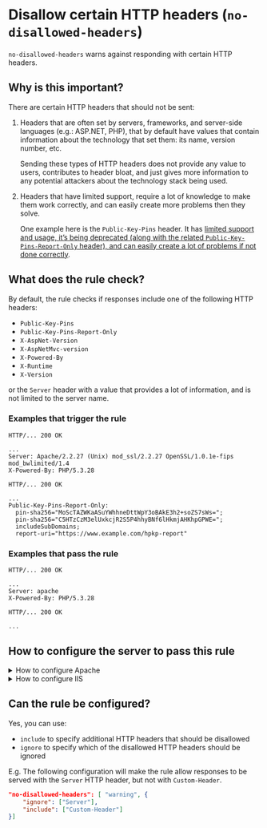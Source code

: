 # Disallow certain HTTP headers (`no-disallowed-headers`)

`no-disallowed-headers` warns against responding with certain HTTP
headers.

## Why is this important?

There are certain HTTP headers that should not be sent:

1) Headers that are often set by servers, frameworks, and server-side
languages (e.g.: ASP.NET, PHP), that by default have values that
contain information about the technology that set them: its name,
version number, etc.

   Sending these types of HTTP headers does not provide any value to
users, contributes to header bloat, and just gives more information
to any potential attackers about the technology stack being used.

2) Headers that have limited support, require a lot of knowledge to
make them work correctly, and can easily create more problems then
they solve.

   One example here is the `Public-Key-Pins` header. It has [limited
support and usage, it’s being deprecated (along with the related
`Public-Key-Pins-Report-Only` header), and can easily create a lot
of problems if not done correctly][hpkp deprecation].

## What does the rule check?

By default, the rule checks if responses include one of the following
HTTP headers:

* `Public-Key-Pins`
* `Public-Key-Pins-Report-Only`
* `X-AspNet-Version`
* `X-AspNetMvc-version`
* `X-Powered-By`
* `X-Runtime`
* `X-Version`

or the `Server` header with a value that provides a lot of information,
and is not limited to the server name.

### Examples that **trigger** the rule

```text
HTTP/... 200 OK

...
Server: Apache/2.2.27 (Unix) mod_ssl/2.2.27 OpenSSL/1.0.1e-fips mod_bwlimited/1.4
X-Powered-By: PHP/5.3.28
```

```text
HTTP/... 200 OK

...
Public-Key-Pins-Report-Only:
  pin-sha256="MoScTAZWKaASuYWhhneDttWpY3oBAkE3h2+soZS7sWs=";
  pin-sha256="C5HTzCzM3elUxkcjR2S5P4hhyBNf6lHkmjAHKhpGPWE=";
  includeSubDomains;
  report-uri="https://www.example.com/hpkp-report"
```

### Examples that **pass** the rule

```text
HTTP/... 200 OK

...
Server: apache
X-Powered-By: PHP/5.3.28
```

```text
HTTP/... 200 OK

...
```

## How to configure the server to pass this rule

<!-- markdownlint-disable MD033 -->

<details>
<summary>How to configure Apache</summary>

If the headers are sent, in most cases, to make Apache stop sending
them requires just removing the configurations that tells Apache to
add them (e.g. for the `X-UA-Compatible` header, that would be mean
removing something such as `Header set X-UA-Compatible "IE=edge"`).
However, if the headers are added from somewhere in the stack (e.g.:
the framework level, language level such as PHP, etc.), and that cannot
be changed, you can try to remove them at the `Apache` level, using
the following:

```apache
<IfModule mod_headers.c>
    Header unset Public-Key-Pins
    Header unset Public-Key-Pins-Report-Only
    Header unset X-AspNet-Version
    Header unset X-AspNetMvc-version
    Header unset X-Powered-By`
    Header unset X-Runtime
    Header unset X-Version
</IfModule>
```

When it comes to the `Server` header, by default, [Apache does not
allow removing it](https://bz.apache.org/bugzilla/show_bug.cgi?id=40026)
(the only way to do that is by using an external module). However,
Apache can be configured using the [`ServerTokens` directive][servertokens]
to provide less information thought the `Server` header.

Note: The following snippet will only work in the main Apache
configuration file, so don't try to include it in a `.htaccess` file!

```apache
# Prevent Apache from sending in the `Server` response header its
# exact version number, the description of the generic OS-type or
# information about its compiled-in modules.
#
# https://httpd.apache.org/docs/current/mod/core.html#servertokens

ServerTokens Prod
```

Note that:

* The above snippets works with Apache `v2.2.0+`, but you need to have
  [`mod_headers`][mod_headers] [enabled][how to enable apache modules]
  in order for them to take effect.

* If you have access to the [main Apache configuration file][main
  apache conf file] (usually called `httpd.conf`), you should add
  the logic in, for example, a [`<Directory>`][apache directory]
  section in that file. This is usually the recommended way as
  [using `.htaccess` files slows down][htaccess is slow] Apache!

  If you don't have access to the main configuration file (quite
  common with hosting services), just add the first snippets in a
  `.htaccess` file in the root of the web site/app.

</details>

<details>
<summary>How to configure IIS</summary>

To add or remove headers on IIS, you can use the
[`<customHeader> element`][customheader] and `<remove>/<add>`
depending on what you need.

The following snippet will remove the headers from all responses:

```xml
<configuration>
     <system.webServer>
        <httpProtocol>
             <customHeaders>
                <remove name="Public-Key-Pins"/>
                <remove name="Public-Key-Pins-Report-Only"/>
                <remove name="X-Powered-By"/>
                <remove name="X-Runtime"/>
                <remove name="X-Version"/>
             </customHeaders>
         </httpProtocol>
    </system.webServer>
    <system.web>
        <!-- X-AspNet-Version, only needed if running an AspNet app -->
        <httpRuntime enableVersionHeader="false" />
    </system.web>
</configuration>
```

To remove the header `X-AspNetMvc-version`, open your `Global.asax` file
and add the following to your `Application_Start` event:

```c#
MvcHandler.DisableMvcResponseHeader = true;
```

Removing the `Server` header is a bit more complicated and changes
depending on the version.

In IIS 10.0 you can remove it using the [`removeServerHeader` attribute of `requestFiltering`][requestfiltering]:

```xml
<configuration>
     <system.webServer>
        <security>
            <requestFiltering removeServerHeader ="true" />
        </security>
    </system.webServer>
</configuration>
```

For previous versions of IIS (7.0-8.5) you can use the following:

```xml
<configuration>
     <system.webServer>
        <rewrite>
            <outboundRules rewriteBeforeCache="true">
                <rule name="Remove Server header">
                    <match serverVariable="RESPONSE_Server" pattern=".+" />
                    <action type="Rewrite" value="" />
                </rule>
            </outboundRules>
        </rewrite>
    </system.webServer>
</configuration>
```

The above snippet will use a [`URL rewrite`][url rewrite] rule to remove
the `Server` header from any request that contains it.

</details>

<!-- markdownlint-enable MD033 -->

## Can the rule be configured?

Yes, you can use:

* `include` to specify additional HTTP headers that should
  be disallowed
* `ignore` to specify which of the disallowed HTTP headers
  should be ignored

E.g. The following configuration will make the rule allow responses to
be served with the `Server` HTTP header, but not with `Custom-Header`.

```json
"no-disallowed-headers": [ "warning", {
    "ignore": ["Server"],
    "include": ["Custom-Header"]
}]
```

<!-- Link labels: -->

[hpkp deprecation]: https://groups.google.com/a/chromium.org/forum/#!msg/blink-dev/he9tr7p3rZ8/eNMwKPmUBAAJ

<!-- Apache links -->

[apache directory]: https://httpd.apache.org/docs/current/mod/core.html#directory
[how to enable apache modules]: https://github.com/h5bp/server-configs-apache/wiki/How-to-enable-Apache-modules
[htaccess is slow]: https://httpd.apache.org/docs/current/howto/htaccess.html#when
[main apache conf file]: https://httpd.apache.org/docs/current/configuring.html#main
[mod_headers]: https://httpd.apache.org/docs/current/mod/mod_headers.html
[servertokens]: https://httpd.apache.org/docs/current/mod/core.html#servertokens

<!-- IIS links -->

[customheader]: https://docs.microsoft.com/en-us/iis/configuration/system.webserver/httpprotocol/customheaders/
[request filtering]: https://docs.microsoft.com/en-us/iis/configuration/system.webserver/security/requestfiltering/#new-in-iis-100
[url rewrite]: https://docs.microsoft.com/en-us/iis/extensions/url-rewrite-module/using-the-url-rewrite-module
